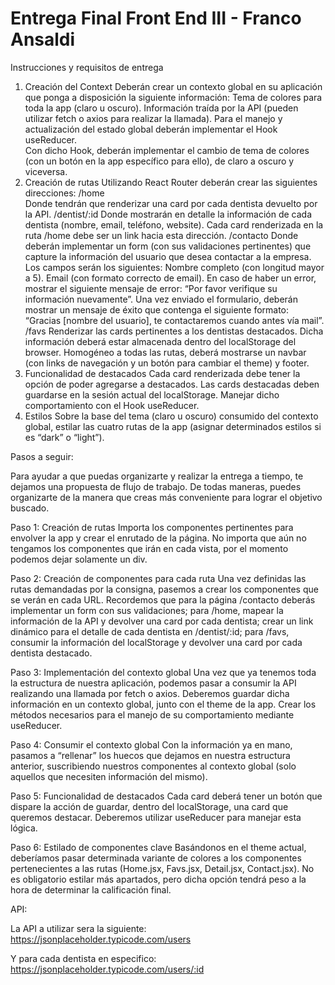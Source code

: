 # Entrega Final Front End III - Franco Ansaldi 

Instrucciones y requisitos de entrega

1) Creación del Context
Deberán crear un contexto global en su aplicación que ponga a disposición la siguiente información:
Tema de colores para toda la app (claro u oscuro).
Información traída por la API (pueden utilizar fetch o axios para realizar la llamada).
Para el manejo y actualización del estado global deberán implementar el Hook useReducer.	
Con dicho Hook, deberán implementar el cambio de tema de colores (con un botón en la app específico para ello), de claro a oscuro y viceversa.
2) Creación de rutas
Utilizando React Router deberán crear las siguientes direcciones:
/home	
Donde tendrán que renderizar una card por cada dentista devuelto por la API.
/dentist/:id
Donde mostrarán en detalle la información de cada dentista (nombre, email, teléfono, website).
Cada card renderizada en la ruta /home debe ser un link hacia esta dirección.
/contacto
Donde deberán implementar un form (con sus validaciones pertinentes) que capture la información del usuario que desea contactar a la empresa. Los campos serán los siguientes:
Nombre completo (con longitud mayor a 5).
Email (con formato correcto de email).
En caso de haber un error, mostrar el siguiente mensaje de error: “Por favor verifique su información nuevamente”.
Una vez enviado el formulario, deberán mostrar un mensaje de éxito que contenga el siguiente formato: “Gracias [nombre del usuario], te contactaremos cuando antes vía mail”.
/favs
Renderizar las cards pertinentes a los dentistas destacados. Dicha información deberá estar almacenada dentro del localStorage del browser.
Homogéneo a todas las rutas, deberá mostrarse un navbar (con links de navegación y un botón para cambiar el theme) y footer.
3) Funcionalidad de destacados
Cada card renderizada debe tener la opción de poder agregarse a destacados.
Las cards destacadas deben guardarse en la sesión actual del localStorage.
Manejar dicho comportamiento con el Hook useReducer.
4) Estilos
Sobre la base del tema (claro u oscuro) consumido del contexto global, estilar las cuatro rutas de la app (asignar determinados estilos si es “dark” o “light”).

Pasos a seguir:

Para ayudar a que puedas organizarte y realizar la entrega a tiempo, te dejamos una propuesta de flujo de trabajo. De todas maneras, puedes organizarte de la manera que creas más conveniente para lograr el objetivo buscado.

Paso 1: Creación de rutas 
Importa los componentes pertinentes para envolver la app y crear el enrutado de la página. No importa que aún no tengamos los componentes que irán en cada vista, por el momento podemos dejar solamente un div.

Paso 2: Creación de componentes para cada ruta
Una vez definidas las rutas demandadas por la consigna, pasemos a crear los componentes que se verán en cada URL. Recordemos que para la página /contacto deberás implementar un form con sus validaciones; para /home, mapear la información de la API y devolver una card por cada dentista; crear un link dinámico para el detalle de cada dentista en /dentist/:id; para /favs, consumir la información del localStorage y devolver una card por cada dentista destacado.

Paso 3: Implementación del contexto global
Una vez que ya tenemos toda la estructura de nuestra aplicación, podemos pasar a consumir la API realizando una llamada por fetch o axios. Deberemos guardar dicha información en un contexto global, junto con el theme de la app. Crear los métodos necesarios para el manejo de su comportamiento mediante useReducer.

Paso 4: Consumir el contexto global
Con la información ya en mano, pasamos a “rellenar” los huecos que dejamos en nuestra estructura anterior, suscribiendo nuestros componentes al contexto global (solo aquellos que necesiten información del mismo).

Paso 5: Funcionalidad de destacados
Cada card deberá tener un botón que dispare la acción de guardar, dentro del localStorage, una card que queremos destacar. Deberemos utilizar useReducer para manejar esta lógica.

Paso 6: Estilado de componentes clave 
Basándonos en el theme actual, deberíamos pasar determinada variante de colores a los componentes pertenecientes a las rutas (Home.jsx, Favs.jsx, Detail.jsx, Contact.jsx). No es obligatorio estilar más apartados, pero dicha opción tendrá peso a la hora de determinar la calificación final.

API:

La API a utilizar sera la siguiente: https://jsonplaceholder.typicode.com/users

Y para cada dentista en especifico: https://jsonplaceholder.typicode.com/users/:id
